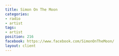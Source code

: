 ```yaml
---
title: Simon On The Moon
categories:
- radio
- artist
tags:
- artist
position: 216
facebook: https://www.facebook.com/SimonOnTheMoon/
layout: client
---
```


